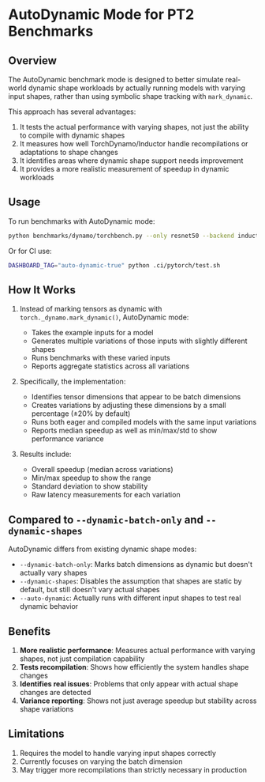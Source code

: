 # AutoDynamic Mode for PT2 Benchmarks

## Overview

The AutoDynamic benchmark mode is designed to better simulate real-world dynamic shape workloads by actually running models with varying input shapes, rather than using symbolic shape tracking with `mark_dynamic`.

This approach has several advantages:
1. It tests the actual performance with varying shapes, not just the ability to compile with dynamic shapes
2. It measures how well TorchDynamo/Inductor handle recompilations or adaptations to shape changes
3. It identifies areas where dynamic shape support needs improvement
4. It provides a more realistic measurement of speedup in dynamic workloads

## Usage

To run benchmarks with AutoDynamic mode:

```bash
python benchmarks/dynamo/torchbench.py --only resnet50 --backend inductor --performance --inference --auto-dynamic
```

Or for CI use:
```bash
DASHBOARD_TAG="auto-dynamic-true" python .ci/pytorch/test.sh
```

## How It Works

1. Instead of marking tensors as dynamic with `torch._dynamo.mark_dynamic()`, AutoDynamic mode:
   - Takes the example inputs for a model
   - Generates multiple variations of those inputs with slightly different shapes
   - Runs benchmarks with these varied inputs
   - Reports aggregate statistics across all variations

2. Specifically, the implementation:
   - Identifies tensor dimensions that appear to be batch dimensions
   - Creates variations by adjusting these dimensions by a small percentage (±20% by default)
   - Runs both eager and compiled models with the same input variations
   - Reports median speedup as well as min/max/std to show performance variance

3. Results include:
   - Overall speedup (median across variations)
   - Min/max speedup to show the range
   - Standard deviation to show stability
   - Raw latency measurements for each variation

## Compared to `--dynamic-batch-only` and `--dynamic-shapes`

AutoDynamic differs from existing dynamic shape modes:

- `--dynamic-batch-only`: Marks batch dimensions as dynamic but doesn't actually vary shapes
- `--dynamic-shapes`: Disables the assumption that shapes are static by default, but still doesn't vary actual shapes
- `--auto-dynamic`: Actually runs with different input shapes to test real dynamic behavior

## Benefits

1. **More realistic performance**: Measures actual performance with varying shapes, not just compilation capability
2. **Tests recompilation**: Shows how efficiently the system handles shape changes
3. **Identifies real issues**: Problems that only appear with actual shape changes are detected
4. **Variance reporting**: Shows not just average speedup but stability across shape variations

## Limitations

1. Requires the model to handle varying input shapes correctly
2. Currently focuses on varying the batch dimension
3. May trigger more recompilations than strictly necessary in production